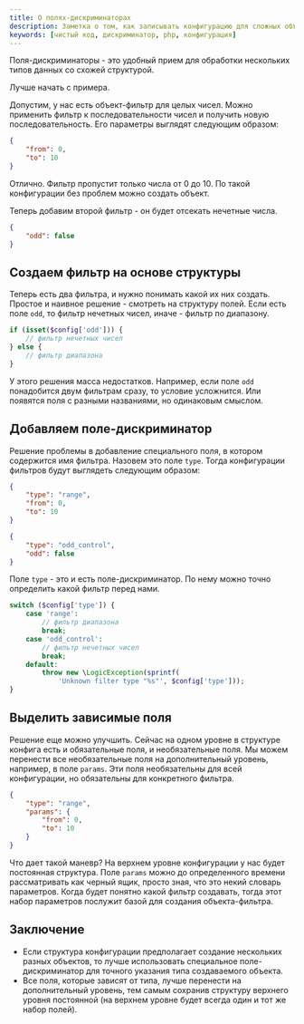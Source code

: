 ```yaml
---
title: О полях-дискриминаторах
description: Заметка о том, как записывать конфигурацию для сложных объектов
keywords: [чистый код, дискриминатор, php, конфигурация]
---
```


Поля-дискриминаторы - это удобный прием для обработки нескольких типов
данных со схожей структурой.

Лучше начать с примера.

Допустим, у нас есть объект-фильтр для целых чисел. Можно применить фильтр
к последовательности чисел и получить новую последовательность.
Его параметры выглядят следующим образом:

```json
{
    "from": 0,
    "to": 10
}
```

Отлично.
Фильтр пропустит только числа от 0 до 10.
По такой конфигурации без проблем можно создать объект.

Теперь добавим второй фильтр - он будет отсекать нечетные числа.

```json
{
    "odd": false
}
```

## Создаем фильтр на основе структуры

Теперь есть два фильтра, и нужно понимать какой их них создать.
Простое и наивное решение - смотреть на структуру полей.
Если есть поле `odd`, то фильтр нечетных чисел, иначе - фильтр по диапазону.

```php
if (isset($config['odd'])) {
    // фильтр нечетных чисел
} else {
    // фильтр диапазона
}
```

У этого решения масса недостатков.
Например, если поле `odd` понадобится двум фильтрам сразу, то условие усложнится.
Или появятся поля с разными названиями, но одинаковым смыслом.

## Добавляем поле-дискриминатор

Решение проблемы в добавление специального поля, в котором содержится имя фильтра.
Назовем это поле `type`. Тогда конфигурации фильтров будут выглядеть следующим образом:

```json
{
    "type": "range",
    "from": 0,
    "to": 10
}
```

```json
{
    "type": "odd_control",
    "odd": false
}
```

Поле `type` - это и есть поле-дискриминатор.
По нему можно точно определить какой фильтр перед нами.

```php
switch ($config['type']) {
    case 'range':
        // фильтр диапазона
        break;
    case 'odd_control':
        // фильтр нечетных чисел
        break;
    default:
        throw new \LogicException(sprintf(
            'Unknown filter type "%s"', $config['type']));
}
```

## Выделить зависимые поля

Решение еще можно улучшить.
Сейчас на одном уровне в структуре конфига есть и обязательные поля, и необязательные поля.
Мы можем перенести все необязательные поля на дополнительный уровень,
например, в поле `params`.
Эти поля необязательны для всей конфигурации, но обязательны для конкретного фильтра.

```json
{
    "type": "range",
    "params": {
        "from": 0,
        "to": 10
    }
}
```

Что дает такой маневр?
На верхнем уровне конфигурации у нас будет постоянная структура.
Поле `params` можно до определенного времени рассматривать как черный ящик,
просто зная, что это некий словарь параметров.
Когда будет понятно какой фильтр создавать, тогда этот набор параметров
послужит базой для создания объекта-фильтра.

## Заключение

-   Если структура конфигурации предполагает создание нескольких разных объектов,
    то лучше использовать специальное поле-дискриминатор для точного указания
    типа создаваемого объекта.
-   Все поля, которые зависят от типа, лучше перенести на дополнительный уровень,
    тем самым сохранив структуру верхнего уровня постоянной (на верхнем уровне
    будет всегда один и тот же набор полей).
